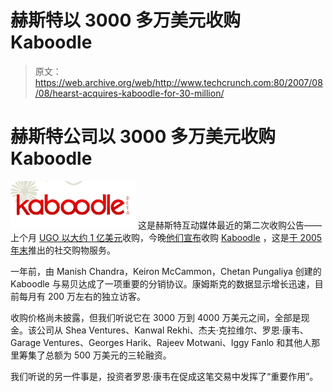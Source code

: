 # 赫斯特以 3000 多万美元收购 Kaboodle 

> 原文：<https://web.archive.org/web/http://www.techcrunch.com:80/2007/08/08/hearst-acquires-kaboodle-for-30-million/>

# 赫斯特公司以 3000 多万美元收购 Kaboodle

[![](img/4d30b4584921c73830163961988a72e4.png)](https://web.archive.org/web/20221203183356/http://www.crunchbase.com/company/kaboodle) 这是赫斯特互动媒体最近的第二次收购公告——上个月 [UGO 以大约 1 亿美元](https://web.archive.org/web/20221203183356/http://www.beta.techcrunch.com/2007/07/24/ugo-acquired-by-hearst-should-be-announced-today/)收购，今晚[他们宣布](https://web.archive.org/web/20221203183356/http://online.wsj.com/article/SB118653834941191320.html)收购 [Kaboodle](https://web.archive.org/web/20221203183356/http://www.crunchbase.com/company/kaboodle/) ，这是[于 2005 年末](https://web.archive.org/web/20221203183356/http://www.beta.techcrunch.com/2005/10/25/kaboodle-launch-bookmarking-wiki/)推出的社交购物服务。

一年前，由 Manish Chandra，Keiron McCammon，Chetan Pungaliya 创建的 Kaboodle 与易贝达成了一项重要的分销协议。康姆斯克的数据显示增长迅速，目前每月有 200 万左右的独立访客。

收购价格尚未披露，但我们听说它在 3000 万到 4000 万美元之间，全部是现金。该公司从 Shea Ventures、Kanwal Rekhi、杰夫·克拉维尔、罗恩·康韦、Garage Ventures、Georges Harik、Rajeev Motwani、Iggy Fanlo 和其他人那里筹集了总额为 500 万美元的三轮融资。

我们听说的另一件事是，投资者罗恩·康韦在促成这笔交易中发挥了“重要作用”。